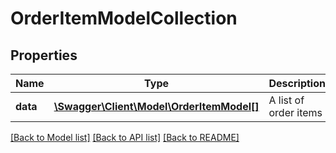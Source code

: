 # OrderItemModelCollection

## Properties
Name | Type | Description | Notes
------------ | ------------- | ------------- | -------------
**data** | [**\Swagger\Client\Model\OrderItemModel[]**](OrderItemModel.md) | A list of order items | [optional] 


[[Back to Model list]](../README.md#documentation-for-models) [[Back to API list]](../README.md#documentation-for-api-endpoints) [[Back to README]](../README.md)


